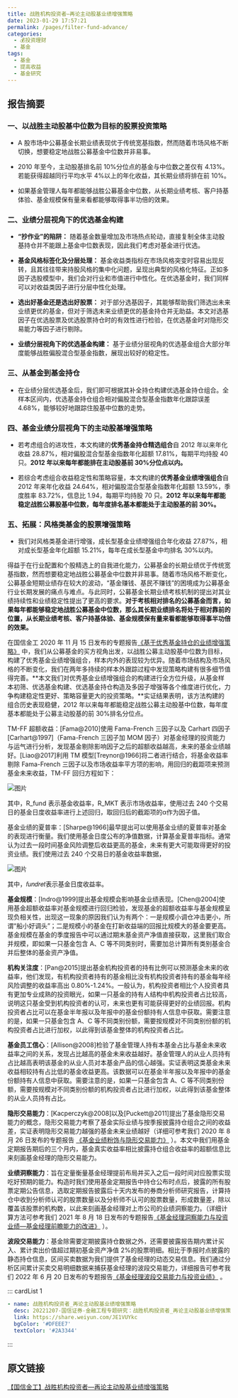 ```yaml
---
title: 战胜机构投资者—再论主动股基业绩增强策略
date: 2023-01-29 17:57:21
permalink: /pages/filter-fund-advance/
categories:
  - 💰投资理财
  - 基金
tags:
  - 基金
  - 提高收益
  - 基金研究
---
```

  

## 报告摘要

### 一、以战胜主动股基中位数为目标的股票投资策略

* A 股市场中公募基金长期业绩表现优于传统宽基指数，然而随着市场风格不断切换，想要稳定地战胜公募基金中位数并非易事。

* 2010 年至今，主动股基排名前 10%分位点的基金与中位数之差仅有 4.13%。若能获得超越同行平均水平 4%以上的年化收益，其长期业绩将排在前 10%。

* 如果基金管理人每年都能够战胜公募基金中位数，从长期业绩考核、客户持基体验、基金规模保有量来看都能够取得事半功倍的效果。

### 二、业绩分层视角下的优选基金构建

* **“抄作业”的陷阱：** 随着基金数量增加及市场热点轮动，直接复制全体主动股基持仓并不能跟上基金中位数表现，因此我们考虑对基金进行优选。

* **基金风格标签化及分层处理：** 基金收益类指标在市场风格突变时容易出现反转，且其往往带来持股风格的集中化问题，呈现出典型的风格化特征。正如多因子选股模型中，我们会对行业和市值进行中性化。在优选基金时，我们同样可以对收益类因子进行分层中性化处理。

* **选出好基金还是选出好股票：** 对于部分选基因子，其能够帮助我们筛选出未来业绩更优的基金，但对于筛选未来业绩更优的基金持仓并无助益。本文对选基因子在优选股票及优选股票持仓时的有效性进行检验，在优选基金时对隐形交易能力等因子进行剔除。

* **业绩分层视角下的优选基金构建：** 基于业绩分层视角的优选基金组合大部分年度能够战胜偏股混合型基金指数，展现出较好的稳定性。

### 三、从基金到基金持仓

* 在业绩分层优选基金后，我们即可根据其补全持仓构建优选基金持仓组合。全样本区间内，优选基金持仓组合相对偏股混合型基金指数年化跟踪误差 4.68%，能够较好地跟踪住股基中位数的走势。

### 四、基金业绩分层视角下的主动股基增强策略

* 若考虑组合的进攻性，本文构建的**优秀基金持仓精选组合**自 2012 年以来年化收益 28.87%，相对偏股混合型基金指数年化超额 17.81%，每期平均持股 40 只。**2012 年以来每年都能排在主动股基前 30%分位点以内。**

* 若综合考虑组合收益稳定性和策略容量，本文构建的**优秀基金业绩增强组合**自 2012 年来年化收益 24.64%，相对偏股混合型基金指数年化超额 13.59%，季度胜率 83.72%，信息比 1.94，每期平均持股 70 只。**2012 年以来每年都能稳定战胜公募股基中位数，每年度排名基本都能处于主动股基的前 30%。**

### 五、拓展：风格类基金的股票增强策略

* 我们对风格类基金进行增强，成长型基金业绩增强组合年化收益 27.87%，相对成长型基金年化超额 15.21%，每年在成长型基金中均排名 30%以内。

得益于在行业配置和个股精选上的自我进化能力，公募基金的长期业绩优于传统宽基指数，然而想要稳定地战胜公募基金中位数并非易事。随着市场风格不断变化，公募基金短期业绩存在较大的波动，“基金赚钱、基民不赚钱”的困境成为公募基金行业长期发展的痛点与难点。与此同时，公募基金长期业绩考核机制的提出对其业绩持续性和业绩稳定性提出了更高的要求。**对于考核相对排名的公募基金而言，如果每年都能够稳定地战胜公募基金中位数，那么其长期业绩排名将处于相对靠前的位置，从长期业绩考核、客户持基体验、基金规模保有量来看都能够取得事半功倍的效果。**

在国信金工 2020 年 11 月 15 日发布的专题报告[《基于优秀基金持仓的业绩增强策略》](http://mp.weixin.qq.com/s?__biz=MzI5MzcwNTQ4NQ==&mid=2247486155&idx=1&sn=73915756f54ac84a0ae9fda7afcb93ca&chksm=ec6f48a9db18c1bf81ddc63203cfbc263fb824645a92dc4903ba268c32cc9b3084f798fce22e&scene=21) 中，我们从公募基金的买方视角出发，以战胜公募主动股基中位数为目标，构建了优秀基金业绩增强组合，样本内外的表现较为优异。随着市场结构及市场风格的不断变化，我们在两年多持续的样本外跟踪过程中发现策略构建有很多细节值得完善。**本文我们对优秀基金业绩增强组合的构建进行全方位升级，从基金样本初筛、优选基金构建、优选基金持仓构造及多因子增强等各个维度进行优化，力争构建稳定性更好、策略容量更大的投资策略。**实证结果表明，该方法构建的组合历史表现稳健，2012 年以来每年都能稳定战胜公募主动股基中位数，每年度基本都能处于公募主动股基的前 30%排名分位点。

<!-- more -->

TM-FF 超额收益：[Fama@2010]使用 Fama-French 三因子以及 Carhart 四因子[Carhart@1997]（Fama-French 三因子加 MOM 因子）对基金经理的投资能力与运气进行分析，发现基金剔除影响因子之后的超额收益越高，未来的基金业绩越好。[Liao@2017]利用 TM 模型[Treynor@1966]将二者进行结合，将基金收益率剔除 Fama-French 三因子以及市场收益率平方项的影响，用回归的截距项来预测基金未来收益，TM-FF 回归方程如下：

![图片](https://cdn.jsdelivr.net/gh/masantu/statics/images/cn_mmbiz_png_ndYialDBEKPXicY16blzSziaZFoCHeNzJjA2RVTFRVgRkve27vjov9h92avv1ZnhCiaHjABVy4jhrgdmQMzTfaPHyQ_.png)


其中，R_fund 表示基金收益率，R_MKT 表示市场收益率，使用过去 240 个交易日的基金日度收益率进行上述回归，取回归后的截距项的α作为因子值。

基金业绩的夏普率：[Sharpe@1966]最早提出可以使用基金业绩的夏普率对基金的表现进行衡量。我们使用基金日度公布的净值数据，计算基金夏普率指标。通常认为过去一段时间基金风险调整后收益更高的基金，未来有更大可能取得更好的投资业绩。我们使用过去 240 个交易日的基金收益率数据，

![图片](https://cdn.jsdelivr.net/gh/masantu/statics/images/cn_mmbiz_png_ndYialDBEKPXicY16blzSziaZFoCHeNzJjA8EUJdIpZ7uzQV8mLh85B8b7eMiboz1m4uqSiaxaLJR8JOsSlSwqmnh1g_.png)

其中，𝑓𝑢𝑛𝑑𝑟𝑒𝑡表示基金日度收益率。

**基金规模**：[Indro@1999]提出基金规模会影响基金业绩表现。[Chen@2004]使用基金超额收益率对基金规模进行回归检验，发现基金的超额收益率与基金规模呈现负相关性，出现这一现象的原因我们认为有两个：一是规模小调仓冲击更小，所谓“船小好调头”；二是规模小的基金在打新收益端的回报比规模大的基金要更高。基金规模在基金的季度报告中可以通过期末基金资产净值直接获取，这里我们取合并规模，即如果一只基金包含 A、C 等不同类别时，需要加总计算所有类别基金合并后整体的基金资产净值。

**机构关注度**：[Pan@2015]提出基金机构投资者的持有比例可以预测基金未来的收益率，他们发现，有机构投资者持有的基金相比没有机构投资者持有的基金每年经风险调整的收益率高出 0.80%-1.24%。一般认为，机构投资者相比个人投资者具有更加专业成熟的投资眼光，如果一只基金的持有人结构中机构投资者占比较高，说明这只基金受到机构投资者的认可，未来也更有可能获得更好的业绩回报。机构投资者占比可以在基金半年报以及年报中的基金份额持有人信息中获取。需要注意的是，如果一只基金包含 A、C 等不同类别份额，需要按规模对不同类别份额的机构投资者占比进行加权，以此得到该基金整体的机构投资者占比。

**基金员工信心**：[Allison@2008]检验了基金管理人持有本基金占比与基金未来收益率之间的关系，发现占比越高的基金未来收益越好。基金管理人的从业人员持有占比越高表明该基金的从业人员对本基金产品的信心越强。实证表明这类基金未来收益相较持有占比低的基金收益更高。该数据可以在基金半年报以及年报中的基金份额持有人信息中获取。需要注意的是，如果一只基金包含 A、C 等不同类别份额，需要按规模对不同类别份额的机构投资者占比进行加权，以此得到该基金整体的从业人员持有占比。

**隐形交易能力**：[Kacperczyk@2008]以及[Puckett@2011]提出了基金隐形交易能力的概念，隐形交易能力考察了基金实际业绩与按季报披露持仓组合之间的收益差，实证表明隐形交易能力越强的基金未来业绩越好（详细可参考我们 2020 年 8 月 26 日发布的专题报告 [《基金业绩粉饰与隐形交易能力》](http://mp.weixin.qq.com/s?__biz=MzI5MzcwNTQ4NQ==&mid=2247484141&idx=1&sn=c03f2d5c8794d63c73000f863c872c4d&chksm=ec6f408fdb18c999f41944ca14acd1ab0fddc08509e187c07c2943388ba1ab37d657a1301ee3&scene=21#wechat_redirect) ）。本文中我们用基金定期报告期后的三个月内，基金真实收益率相比披露持仓组合收益率的超额信息比来刻画基金经理的隐形交易能力。

**业绩洞察能力**：旨在定量衡量基金经理提前布局并买入之后一段时间对应股票实现吃好预期的能力。构造时我们使用基金定期报告中持仓公布时点后，披露的所有股票定期公告信息，选取定期报告披露后十天内发布的券商分析师研究报告，计算持仓中收到分析师认可的股票数量以及分析师不认可的股票数量，形成数量差，除以覆盖该股票的机构数，以此来刻画基金经理对上市公司的业绩洞察能力。（详细计算方法可参考我们 2021 年 8 月 18 日发布的专题报告[《基金经理洞察能力与投资业绩—基金经理前瞻能力的改进》](http://mp.weixin.qq.com/s?__biz=MzI5MzcwNTQ4NQ==&mid=2247498245&idx=1&sn=2f26d5878db7e756a05538184f6138eb&chksm=ec6cb867db1b3171948414938c2f1a930fe45e9ceafe2518248f0663bb72e14d4727672c7111&scene=21#wechat_redirect) ）。

**波段交易能力**：基金除需要定期披露持仓数据之外，还需要披露报告期内累计买入、累计卖出价值超过期初基金资产净值 2%的股票明细。相比于季报时点披露的静态持仓信息，区间买卖数据为我们提供了基金经理的动态交易信息。我们通过分析区间累计买卖交易明细数据来捕获基金经理的波段交易能力，详细报告可参考我们 2022 年 6 月 20 日发布的专题报告[《基金经理波段交易能力与投资业绩》](http://mp.weixin.qq.com/s?__biz=MzI5MzcwNTQ4NQ==&mid=2247507382&idx=1&sn=c254dbd1d4be95b26bbf783be7ee829c&chksm=ec6c9fd4db1b16c2235f59564cfbaa68401ff7b7d14aabaef7f6a0e9bc992f3eab52b00c1d58&scene=21#wechat_redirect) 。

::: cardList 1

```yaml
- name: 战胜机构投资者_再论主动股基业绩增强策略
  desc: 20221207-国信证券-金融工程专题研究：战胜机构投资者_再论主动股基业绩增强策略
  link: https://share.weiyun.com/JE1VUYkc
  bgColor: '#DFEEE7'
  textColor: '#2A3344'
```

:::

## 原文链接

[【国信金工】战胜机构投资者—再论主动股基业绩增强策略](https://mp.weixin.qq.com/s/ls5FyKUatke9yHbOjcHKSg)